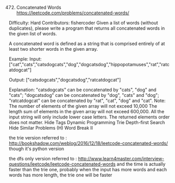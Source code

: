 472. Concatenated Words  
https://leetcode.com/problems/concatenated-words/

Difficulty: Hard
Contributors: fishercoder
Given a list of words (without duplicates), please write a program that returns all concatenated words in the given list of words.

A concatenated word is defined as a string that is comprised entirely of at least two shorter words in the given array.

Example:
Input: ["cat","cats","catsdogcats","dog","dogcatsdog","hippopotamuses","rat","ratcatdogcat"]

Output: ["catsdogcats","dogcatsdog","ratcatdogcat"]

Explanation: "catsdogcats" can be concatenated by "cats", "dog" and "cats";
 "dogcatsdog" can be concatenated by "dog", "cats" and "dog";
"ratcatdogcat" can be concatenated by "rat", "cat", "dog" and "cat".
Note:
The number of elements of the given array will not exceed 10,000
The length sum of elements in the given array will not exceed 600,000.
All the input string will only include lower case letters.
The returned elements order does not matter.
Hide Tags Dynamic Programming Trie Depth-first Search
Hide Similar Problems (H) Word Break II


the trie version referred to :
http://bookshadow.com/weblog/2016/12/18/leetcode-concatenated-words/ though it's python version

the dfs only version referred to :
http://www.learn4master.com/interview-questions/leetcode/leetcode-concatenated-words and the time is actually faster than the trie one, probably when the input has more words and each words has more length, the trie one will be faster
